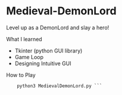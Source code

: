 # Medieval-DemonLord
Level up as a DemonLord and slay a hero!

What I learned
  - Tkinter (python GUI library)
  - Game Loop
  - Designing Intuitive GUI

How to Play
  ``` git clone https://github.com/SamuraiViking/Medieval-DemonLord.git
      python3 MedievalDemonLord.py ```
